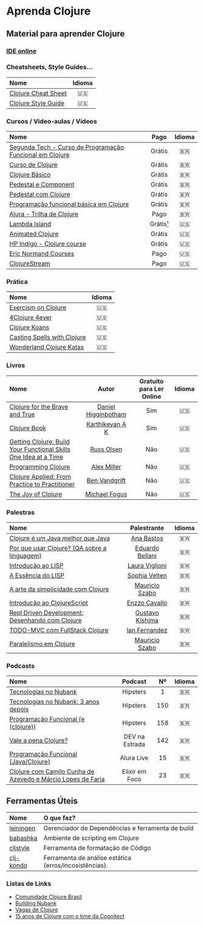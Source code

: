 # Aprenda Clojure

## Material para aprender Clojure

### [IDE online](https://www.jdoodle.com/execute-clojure-online/)

### Cheatsheets, Style Guides...
| Nome  | Idioma | 
|:--    |:--:    |
| [Clojure Cheat Sheet](https://clojure.org/api/cheatsheet) | 🇺🇸 |
| [Clojure Style Guide](https://github.com/bbatsov/clojure-style-guide) | 🇺🇸 | 

### Cursos / Video-aulas / Vídeos
| Nome  | Pago | Idioma | 
|:--    |:--:    | :--:    |
| [Segunda Tech - Curso de Programação Funcional em Clojure](https://segundatech.teachable.com/p/clojure-introducao-a-programacao-funcional) | Grátis | 🇧🇷 | 
| [Curso de Clojure](https://www.youtube.com/playlist?list=PLWd81WfLMI-fNPUkjddIHB_taxElX3qMr) | Grátis | 🇧🇷 |
| [Clojure Básico](https://www.youtube.com/playlist?list=PLcjDvROHY58MlqcAU7d0fYhAJQ-p-dMp6) | Grátis | 🇧🇷 |
| [Pedestal e Component](https://www.youtube.com/playlist?list=PLcjDvROHY58NpVqhOyafHL8iTmGGDT9DZ) | Grátis | 🇧🇷 |
| [Pedestal com Clojure](https://www.youtube.com/playlist?list=PL39juNCZuUgwBV0big8hM4GR7gowZx0AY) | Grátis | 🇧🇷 |
| [Programação funcional básica em Clojure](https://www.youtube.com/playlist?list=PLzehOqhpwpxgbqNbz4y8vj5QYRfdflbz1) | Grátis | 🇧🇷 |
| [Alura - Trilha de Clojure](https://www.alura.com.br/formacao-clojure) | Pago | 🇧🇷 | 
| [Lambda Island](https://lambdaisland.com/) | Grátis[¹](https://lambdaisland.com/blog/2022-04-25-making-lambda-island-free) | 🇺🇸 |
| [Animated Clojure](https://ourcodestories.com/markm208/Playlist/4) | Grátis  | 🇺🇸 |
| [HP Indigo - Clojure course](https://cycognito.github.io/clojure-course/site/) | Grátis  | 🇺🇸 |
| [Eric Normand Courses](https://ericnormand.podia.com/) | Pago | 🇺🇸 |
| [ClojureStream](https://clojure.stream/#courses) | Pago | 🇺🇸 |

### Prática
| Nome  | Idioma | 
|:--    |:--:    |
| [Exercism on Clojure](https://exercism.org/tracks/clojure) | 🇺🇸 | 
| [4Clojure 4ever](https://4clojure.oxal.org/) | 🇺🇸 |
| [Clojure Koans](http://clojurekoans.com/) | 🇺🇸 |
| [Casting Spells with Clojure](https://www.lisperati.com/casting.html) | 🇺🇸 |
| [Wonderland Clojure Katas](https://github.com/gigasquid/wonderland-clojure-katas) | 🇺🇸 |

### Livros
| Nome  | Autor | Gratuito para Ler Online | Idioma | 
|:--    |:--:   | :--: | :--:  | 
| [Clojure for the Brave and True](https://www.braveclojure.com/) | [Daniel Higginbotham](https://twitter.com/nonrecursive) | Sim | 🇺🇸 | 
| [Clojure Book](https://clojure-book.gitlab.io/) | [Karthikeyan A K](https://gitlab.com/mindaslab) | Sim | 🇺🇸 | 
| [Getting Clojure: Build Your Functional Skills One Idea at a Time](https://www.amazon.com.br/gp/product/1680503006/) | [Russ Olsen](https://twitter.com/russolsen) | Não | 🇺🇸 | 
| [Programming Clojure](https://www.amazon.com.br/Programming-Clojure-3e-Alex-Miller/dp/1680502468/) | [Alex Miller](https://twitter.com/puredanger) | Não |  🇺🇸 | 
| [Clojure Applied: From Practice to Practitioner](https://www.amazon.com.br/Clojure-Applied-Practice-Practitioner-English-ebook/dp/B016CJGHFE) | [Ben Vandgrift](https://twitter.com/bvandgrift) | Não | 🇺🇸 | 
| [The Joy of Clojure](https://www.amazon.com.br/gp/product/1617291412/) | [Michael Fogus](https://twitter.com/fogus) | Não | 🇺🇸 | 

### Palestras
| Nome  | Palestrante | Idioma | 
|:--    |:--:    | :--:  | 
| [Clojure é um Java melhor que Java](https://youtu.be/ruZwYDSaq1M) | [Ana Bastos](https://github.com/anabastos) | 🇧🇷 | 
| [Por que usar Clojure? (QA sobre a linguagem)](https://www.youtube.com/watch?v=Jrtkuyf6Q2Q) | [Eduardo Bellani](https://github.com/ebellani) | 🇧🇷 | 
| [Introdução ao LISP](https://www.youtube.com/watch?v=IIp9YaXRHVY) | [Laura Viglioni](https://github.com/Viglioni) | 🇧🇷 | 
| [A Essência do LISP](https://youtu.be/j3FEFuoVN5c) | [Sophia Velten](https://github.com/sovelten) | 🇧🇷 | 
| [A arte da simplicidade com Clojure](https://www.youtube.com/watch?v=_kGwRVuH6mU) | [Mauricio Szabo](https://github.com/mauricioszabo) | 🇧🇷 |
| [Introdução ao ClojureScript](https://youtu.be/WcqtMSLFUHI) | [Enzzo Cavallo](https://github.com/souenzzo) | 🇧🇷 | 
| [Repl Driven Development: Desenhando com Clojure](https://www.youtube.com/live/rvFDmqSTh2I) | [Gustavo Kishima](https://github.com/gukiboy) | 🇧🇷 | 
| [TODO-MVC com FullStack Clojure](https://www.youtube.com/watch?v=TPRczpkFjMw) | [Ian Fernandez](https://github.com/ianffcs) | 🇧🇷 |
| [Paralelismo em Clojure](https://www.youtube.com/watch?v=b7cbPjsYUYY) | [Mauricio Szabo](https://github.com/mauricioszabo) | 🇧🇷 | 

### Podcasts
| Nome  | Podcast |  Nº |  Idioma | 
|:--    |:--:     | :--:   |  :--:   | 
| [Tecnologias no Nubank](https://www.hipsters.tech/tecnologias-no-nubank-hipsters-01/) | Hipsters | 1 | 🇧🇷 |
| [Tecnologias no Nubank: 3 anos depois](https://www.hipsters.tech/tecnologias-no-nubank-3-anos-depois-hipsters-150/) | Hipsters | 150 | 🇧🇷 |
| [Programação Funcional (e (clojure))](https://www.hipsters.tech/programacao-funcional-e-clojure-hipsters-158/) | Hipsters | 158 | 🇧🇷 | 
| [Vale a pena Clojure?](https://devnaestrada.com.br/2018/02/02/vale-a-pena-clojure.html) | DEV na Estrada | 142 | 🇧🇷 | 
| [Programação Funcional (Java/Clojure)](https://youtu.be/TjuLQZsMatw) | Alura Live | 15 | 🇧🇷 | 
| [Clojure com Camilo Cunha de Azevedo e Márcio Lopes de Faria](https://anchor.fm/elixiremfoco/episodes/23--Clojure-com-Camilo-Cunha-de-Azevedo-e-Mrcio-Lopes-de-Faria-e1u1kjh) | Elixir em Foco | 23 | 🇧🇷 | 


## Ferramentas Úteis
| Nome  | O que faz? | 
|:--    |:--     | 
| [leiningen](https://leiningen.org/) | Gerenciador de Dependências e ferramenta de build   |
| [babashka](https://github.com/babashka/babashka) | Ambiente de scripting em Clojure   |
| [cljstyle](https://github.com/greglook/cljstyle) | Ferramenta de formatação de Código |
| [clj-kondo](https://github.com/clj-kondo/clj-kondo) | Ferramenta de análise estática (erros/incosistências). |


### Listas de Links
- [Comunidade Clojure Brasil](https://github.com/clj-br)
- [Building Nubank](https://www.youtube.com/c/NubankOntheStage)
- [Vagas de Clojure](https://github.com/clj-br/vagas)
- [15 anos de Clojure com o time da Cognitect](https://blog.nubank.com.br/clojure15anos/)
